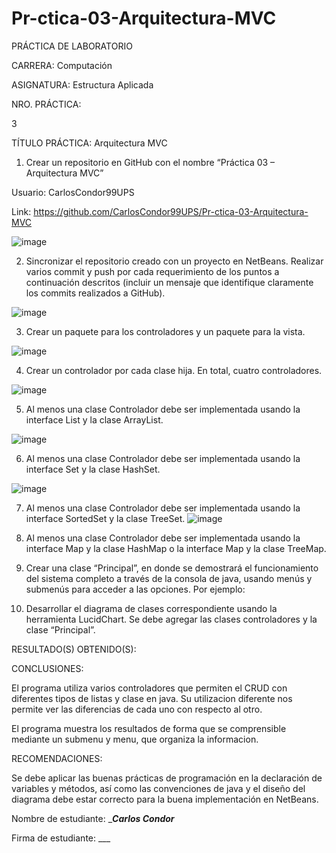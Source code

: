 # Pr-ctica-03-Arquitectura-MVC
 

 

PRÁCTICA DE LABORATORIO  

 

CARRERA: Computación 

ASIGNATURA: Estructura Aplicada 

NRO. PRÁCTICA: 

3 

TÍTULO PRÁCTICA: Arquitectura MVC 

1. Crear un repositorio en GitHub con el nombre “Práctica 03 – Arquitectura MVC” 

Usuario: CarlosCondor99UPS 

Link: https://github.com/CarlosCondor99UPS/Pr-ctica-03-Arquitectura-MVC 

![image](https://user-images.githubusercontent.com/49033386/56748316-3d475480-6745-11e9-9cd2-6f5a31c51e2d.png)



2. Sincronizar el repositorio creado con un proyecto en NetBeans. Realizar varios commit y push por cada requerimiento de los puntos a continuación descritos (incluir un mensaje que identifique claramente los commits realizados a GitHub). 

![image](https://user-images.githubusercontent.com/49033386/56748428-767fc480-6745-11e9-8040-bf9536e0d64e.png)



3. Crear un paquete para los controladores y un paquete para la vista. 


![image](https://user-images.githubusercontent.com/49033386/56748449-7f709600-6745-11e9-9b88-c1bcc1a67404.png)


4. Crear un controlador por cada clase hija. En total, cuatro controladores. 

 ![image](https://user-images.githubusercontent.com/49033386/56748469-88f9fe00-6745-11e9-9145-811008520945.png)

5. Al menos una clase Controlador debe ser implementada usando la interface List y la clase ArrayList. 

 ![image](https://user-images.githubusercontent.com/49033386/56748484-8f887580-6745-11e9-85df-f8cc5a3ae63e.png)


6. Al menos una clase Controlador debe ser implementada usando la interface Set y la clase HashSet. 

 ![image](https://user-images.githubusercontent.com/49033386/56748521-9fa05500-6745-11e9-8586-54401f9d9fb0.png)

7. Al menos una clase Controlador debe ser implementada usando la interface SortedSet y la clase TreeSet. 
![image](https://user-images.githubusercontent.com/49033386/56748529-a4650900-6745-11e9-9d1e-e443718c5976.png)
 

8. Al menos una clase Controlador debe ser implementada usando la interface Map y la clase HashMap o la interface Map y la clase TreeMap. 

 

9. Crear una clase “Principal”, en donde se demostrará el funcionamiento del sistema completo a través de la consola de java, usando menús y submenús para acceder a las opciones. Por ejemplo: 

 

 

 

 

 

 

11. Desarrollar el diagrama de clases correspondiente usando la herramienta LucidChart. Se debe agregar las clases controladores y la clase “Principal”. 

 

 

 

RESULTADO(S) OBTENIDO(S): 

 

 

CONCLUSIONES: 

El programa utiliza varios controladores que permiten el CRUD con diferentes tipos de listas y clase en java. Su utilizacion diferente nos permite ver las diferencias de cada uno con respecto al otro. 

El programa muestra los resultados de forma que se comprensible mediante un submenu y menu, que organiza la informacion. 

RECOMENDACIONES: 

Se debe aplicar las buenas prácticas de programación en la declaración de variables y métodos, así como las convenciones de java y el diseño del diagrama debe estar correcto para la buena implementación en NetBeans. 

 

 

Nombre de estudiante: ____Carlos Condor___ 

 

 

Firma de estudiante: ___   

 

 
